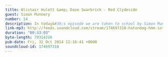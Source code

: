 ```yaml
---
title: Alistair Hulett &amp; Dave Swarbrick - Red Clydeside
guest: Simon Munnery
number: 14
description: In today&#39;s episode we are taken to school by Simon Munnery as we discuss his favourite album, the little known Scottish folk protests songs of &quot;Red Clydeside&quot; by Alistair Hulett &amp; Dave Swarbrick.
link-mp3: http://feeds.soundcloud.com/stream/174697318-hatondog-hmm-interesting-choice-ep14-alistair-hulett-dave-swarbrick-red-clydeside.mp3
duration: "00:33:03"
byte-length: 79314216
pub-date: Fri, 31 Oct 2014 12:16:41 +0000
soundcloud-id: 174697318
---
```

